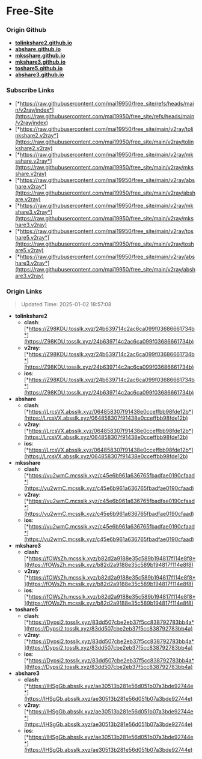 # Free-Site

### Origin Github

- [**tolinkshare2.github.io**](https://github.com/tolinkshare2/tolinkshare2.github.io)
- [**abshare.github.io**](https://github.com/abshare/abshare.github.io)
- [**mksshare.github.io**](https://github.com/mksshare/mksshare.github.io)
- [**mkshare3.github.io**](https://github.com/mkshare3/mkshare3.github.io)
- [**toshare5.github.io**](https://github.com/toshare5/toshare5.github.io)
- [**abshare3.github.io**](https://github.com/abshare3/abshare3.github.io)

### Subscribe Links

- [*https://raw.githubusercontent.com/mai19950/free_site/refs/heads/main/v2ray/index*](https://raw.githubusercontent.com/mai19950/free_site/refs/heads/main/v2ray/index)
- [*https://raw.githubusercontent.com/mai19950/free_site/main/v2ray/tolinkshare2.v2ray*](https://raw.githubusercontent.com/mai19950/free_site/main/v2ray/tolinkshare2.v2ray)
- [*https://raw.githubusercontent.com/mai19950/free_site/main/v2ray/mksshare.v2ray*](https://raw.githubusercontent.com/mai19950/free_site/main/v2ray/mksshare.v2ray)
- [*https://raw.githubusercontent.com/mai19950/free_site/main/v2ray/abshare.v2ray*](https://raw.githubusercontent.com/mai19950/free_site/main/v2ray/abshare.v2ray)
- [*https://raw.githubusercontent.com/mai19950/free_site/main/v2ray/mkshare3.v2ray*](https://raw.githubusercontent.com/mai19950/free_site/main/v2ray/mkshare3.v2ray)
- [*https://raw.githubusercontent.com/mai19950/free_site/main/v2ray/toshare5.v2ray*](https://raw.githubusercontent.com/mai19950/free_site/main/v2ray/toshare5.v2ray)
- [*https://raw.githubusercontent.com/mai19950/free_site/main/v2ray/abshare3.v2ray*](https://raw.githubusercontent.com/mai19950/free_site/main/v2ray/abshare3.v2ray)

### Origin Links

> Updated Time: 2025-01-02 18:57:08

- **tolinkshare2**
  - **clash**: [*https://Z98KDU.tosslk.xyz/24b639714c2ac6ca099f03686661734b*](https://Z98KDU.tosslk.xyz/24b639714c2ac6ca099f03686661734b)
  - **v2ray**: [*https://Z98KDU.tosslk.xyz/24b639714c2ac6ca099f03686661734b*](https://Z98KDU.tosslk.xyz/24b639714c2ac6ca099f03686661734b)
  - **ios**: [*https://Z98KDU.tosslk.xyz/24b639714c2ac6ca099f03686661734b*](https://Z98KDU.tosslk.xyz/24b639714c2ac6ca099f03686661734b)
- **abshare**
  - **clash**: [*https://LrcsVX.absslk.xyz/064858307f91438e0cceffbb98fde12b*](https://LrcsVX.absslk.xyz/064858307f91438e0cceffbb98fde12b)
  - **v2ray**: [*https://LrcsVX.absslk.xyz/064858307f91438e0cceffbb98fde12b*](https://LrcsVX.absslk.xyz/064858307f91438e0cceffbb98fde12b)
  - **ios**: [*https://LrcsVX.absslk.xyz/064858307f91438e0cceffbb98fde12b*](https://LrcsVX.absslk.xyz/064858307f91438e0cceffbb98fde12b)
- **mksshare**
  - **clash**: [*https://vu2wmC.mcsslk.xyz/c45e6b961a636765fbadfae0190cfaad*](https://vu2wmC.mcsslk.xyz/c45e6b961a636765fbadfae0190cfaad)
  - **v2ray**: [*https://vu2wmC.mcsslk.xyz/c45e6b961a636765fbadfae0190cfaad*](https://vu2wmC.mcsslk.xyz/c45e6b961a636765fbadfae0190cfaad)
  - **ios**: [*https://vu2wmC.mcsslk.xyz/c45e6b961a636765fbadfae0190cfaad*](https://vu2wmC.mcsslk.xyz/c45e6b961a636765fbadfae0190cfaad)
- **mkshare3**
  - **clash**: [*https://fOWsZh.mcsslk.xyz/b82d2a9188e35c589b194817f114e8f8*](https://fOWsZh.mcsslk.xyz/b82d2a9188e35c589b194817f114e8f8)
  - **v2ray**: [*https://fOWsZh.mcsslk.xyz/b82d2a9188e35c589b194817f114e8f8*](https://fOWsZh.mcsslk.xyz/b82d2a9188e35c589b194817f114e8f8)
  - **ios**: [*https://fOWsZh.mcsslk.xyz/b82d2a9188e35c589b194817f114e8f8*](https://fOWsZh.mcsslk.xyz/b82d2a9188e35c589b194817f114e8f8)
- **toshare5**
  - **clash**: [*https://Dypsi2.tosslk.xyz/83dd507cbe2eb37f5cc838792783bb4a*](https://Dypsi2.tosslk.xyz/83dd507cbe2eb37f5cc838792783bb4a)
  - **v2ray**: [*https://Dypsi2.tosslk.xyz/83dd507cbe2eb37f5cc838792783bb4a*](https://Dypsi2.tosslk.xyz/83dd507cbe2eb37f5cc838792783bb4a)
  - **ios**: [*https://Dypsi2.tosslk.xyz/83dd507cbe2eb37f5cc838792783bb4a*](https://Dypsi2.tosslk.xyz/83dd507cbe2eb37f5cc838792783bb4a)
- **abshare3**
  - **clash**: [*https://IHSgGb.absslk.xyz/ae30513b281e56d051b07a3bde92744e*](https://IHSgGb.absslk.xyz/ae30513b281e56d051b07a3bde92744e)
  - **v2ray**: [*https://IHSgGb.absslk.xyz/ae30513b281e56d051b07a3bde92744e*](https://IHSgGb.absslk.xyz/ae30513b281e56d051b07a3bde92744e)
  - **ios**: [*https://IHSgGb.absslk.xyz/ae30513b281e56d051b07a3bde92744e*](https://IHSgGb.absslk.xyz/ae30513b281e56d051b07a3bde92744e)
